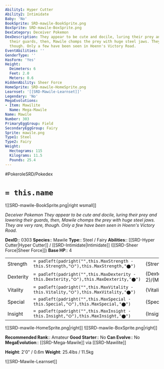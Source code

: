 ```yaml
---
Ability1: Hyper Cutter
Ability2: Intimidate
Baby: 'No'
BookSprite: SRD-mawile-BookSprite.png
BoxSprite: SRD-mawile-BoxSprite.png
DexCategory: Deceiver Pokemon
DexDescription: They appear to be cute and docile, luring their prey and lowering
  their guards, then, Mawile chomps the prey with huge steel jaws. They are very rare,
  though. Only a few have been seen in Hoenn's Victory Road.
EventAbilities: ''
GenderType: ''
HasForm: 'Yes'
Height:
  Deimeters: 6
  Feet: 2.0
  Meters: 0.6
HiddenAbility: Sheer Force
HomeSprite: SRD-mawile-HomeSprite.png
Learnset: '[[SRD-Mawile-Learnset]]'
Legendary: 'No'
MegaEvolutions:
- Item: Mawilite
  Name: Mega-Mawile
Name: Mawile
Number: 303
PrimaryEggGroup: Field
SecondaryEggGroup: Fairy
Sprite: mawile.png
Type1: Steel
Type2: Fairy
Weight:
  Hectograms: 115
  Kilograms: 11.5
  Pounds: 25.4
---
```


#PokeroleSRD/Pokedex

# `= this.name`

![[SRD-mawile-BookSprite.png|right wsmall]]

*Deceiver Pokemon*
*They appear to be cute and docile, luring their prey and lowering their guards, then, Mawile chomps the prey with huge steel jaws. They are very rare, though. Only a few have been seen in Hoenn's Victory Road.*

**DexID**:: 0303
**Species**:: Mawile
**Type**:: Steel / Fairy
**Abilities**:: [[SRD-Hyper Cutter|Hyper Cutter]] / [[SRD-Intimidate|Intimidate]] ([[SRD-Sheer Force|Sheer Force]])
**Base HP**:: 4

|           |                                                                                        |                                          |
| --------- | -------------------------------------------------------------------------------------- | ---------------------------------------- |
| Strength  | `= padleft(padright("",this.MaxStrength - this.Strength,"⭘"),this.MaxStrength,"⬤")`    | (Strength::2)/(MaxStrength::5)   |
| Dexterity | `= padleft(padright("",this.MaxDexterity - this.Dexterity,"⭘"),this.MaxDexterity,"⬤")` | (Dexterity:: 2)/(MaxDexterity::4) |
| Vitality  | `= padleft(padright("",this.MaxVitality - this.Vitality,"⭘"),this.MaxVitality,"⬤")`    | (Vitality::2)/(MaxVitality::5)   |
| Special   | `= padleft(padright("",this.MaxSpecial - this.Special,"⭘"),this.MaxSpecial,"⬤")`       | (Special::2)/(MaxSpecial::4)     |
| Insight   | `= padleft(padright("",this.MaxInsight - this.Insight,"⭘"),this.MaxInsight,"⬤")`       | (Insight::2)/(MaxInsight::4)     |

![[SRD-mawile-HomeSprite.png|right]]
![[SRD-mawile-BoxSprite.png|right]]

**Recommended Rank**:: Amateur
**Good Starter**:: No
**Can Evolve**:: No
**MegaEvolution**:: [[SRD-Mega-Mawile]]
via [[SRD-Mawilite]]

**Height**: 2'0" / 0.6m
**Weight**: 25.4lbs / 11.5kg

![[SRD-Mawile-Learnset]]